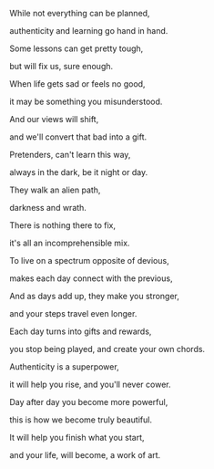 While not everything can be planned,

authenticity and learning go hand in hand.

Some lessons can get pretty tough,

but will fix us, sure enough.

When life gets sad or feels no good,

it may be something you misunderstood.

And our views will shift,

and we'll convert that bad into a gift.

Pretenders, can't learn this way,

always in the dark, be it night or day.

They walk an alien path,

darkness and wrath.

There is nothing there to fix,

it's all an incomprehensible mix.

To live on a spectrum opposite of devious,

makes each day connect with the previous,

And as days add up, they make you stronger,

and your steps travel even longer.

Each day turns into gifts and rewards,

you stop being played, and create your own chords.

Authenticity is a superpower,

it will help you rise, and you'll never cower.

Day after day you become more powerful,

this is how we become truly beautiful.

It will help you finish what you start,

and your life, will become, a work of art.

